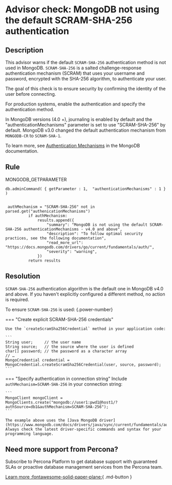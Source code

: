 # Advisor check: MongoDB not using the default SCRAM-SHA-256 authentication 

## Description
This advisor warns if the default `SCRAM-SHA-256` authentication method is not used in MongoDB. `SCRAM-SHA-256` is a salted challenge-response authentication mechanism (SCRAM) that uses your username and password, encrypted with the SHA-256 algorithm, to authenticate your user.

The goal of this check is to ensure security by confirming the identity of the user before connecting. 

For production systems, enable the authentication and specify the authentication method.

In MongoDB versions (4.0 +), journaling is enabled by default and the "authenticationMechanisms" parameter is set to use "SCRAM-SHA-256" by default.
MongoDB v3.0 changed the default authentication mechanism from `MONGODB-CR` to `SCRAM-SHA-1`.

To learn more, see [Authentication Mechanisms](https://docs.mongodb.com/drivers/go/current/fundamentals/auth/) in the MongoDB documentation.

## Rule
MONGODB_GETPARAMETER
```
db.adminCommand( { getParameter : 1,  "authenticationMechanisms" : 1 } )


 authMechanism = "SCRAM-SHA-256" not in parsed.get("authenicationMechanisms")
          if authMechanism:
              results.append({
                  "summary": "MongoDB is not using the default SCRAM-SHA-256 authenticationMechanisms - v4.0 and above",
                  "description": "To follow optimal security practices, see the following documentation",
                  "read_more_url": "https://docs.mongodb.com/drivers/go/current/fundamentals/auth/",
                  "severity": "warning",
              })
          return results
```

## Resolution
`SCRAM-SHA-256` authentication algorithm is the default one in MongoDB v4.0 and above. If you haven't explicitly configured a different method, no action is required. 

To ensure `SCRAM-SHA-256` is used:
{.power-number}

=== "Create explicit SCRAM-SHA-256 credentials"

    Use the `createScramSha256Credential` method in your application code:

    ```
    String user;     // the user name 
    String source;   // the source where the user is defined 
    char[] password; // the password as a character array 
    // …
    MongoCredential credential = MongoCredential.createScramSha256Credential(user, source, password);
    ```
=== "Specify authentication in connection string"
    Include `authMechanism=SCRAM-SHA-256` in your connection string:

    ```
    MongoClient mongoClient = MongoClients.create("mongodb://user1:pwd1@host1/?authSource=db1&authMechanism=SCRAM-SHA-256");
    ```

    The example above uses the [Java MongoDB driver](https://www.mongodb.com/docs/drivers/java/sync/current/fundamentals/auth/). Always check the latest driver-specific commands and syntax for your programming language.

## Need more support from Percona?
Subscribe to Percona Platform to get database support with guaranteed SLAs or proactive database management services from the Percona team.

[Learn more :fontawesome-solid-paper-plane:](https://per.co.na/subscribe){ .md-button }